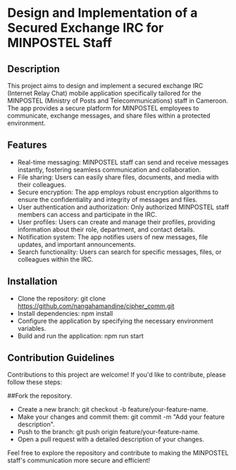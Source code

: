 # Design and Implementation of a Secured Exchange IRC for MINPOSTEL Staff

## Description
This project aims to design and implement a secured exchange IRC (Internet Relay Chat) mobile application specifically tailored for the MINPOSTEL (Ministry of Posts and Telecommunications) staff in Cameroon. The app provides a secure platform for MINPOSTEL employees to communicate, exchange messages, and share files within a protected environment.

## Features
- Real-time messaging: MINPOSTEL staff can send and receive messages instantly, fostering seamless communication and collaboration.
- File sharing: Users can easily share files, documents, and media with their colleagues.
- Secure encryption: The app employs robust encryption algorithms to ensure the confidentiality and integrity of messages and files.
- User authentication and authorization: Only authorized MINPOSTEL staff members can access and participate in the IRC.
- User profiles: Users can create and manage their profiles, providing information about their role, department, and contact    details.
- Notification system: The app notifies users of new messages, file updates, and important announcements.
- Search functionality: Users can search for specific messages, files, or colleagues within the IRC.

## Installation
- Clone the repository: git clone https://github.com/nangahamandine/cipher_comm.git
- Install dependencies: npm install
- Configure the application by specifying the necessary environment variables.
- Build and run the application: npm run start

## Contribution Guidelines
Contributions to this project are welcome! If you'd like to contribute, please follow these steps:

##Fork the repository.
- Create a new branch: git checkout -b feature/your-feature-name.
- Make your changes and commit them: git commit -m "Add your feature description".
- Push to the branch: git push origin feature/your-feature-name.
- Open a pull request with a detailed description of your changes.

Feel free to explore the repository and contribute to making the MINPOSTEL staff's communication more secure and efficient!
